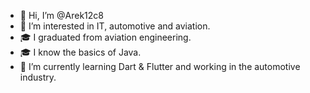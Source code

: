 - 👋 Hi, I’m @Arek12c8
- 👀 I’m interested in IT, automotive and aviation.
- 🎓 I graduated from aviation engineering.
- 🎓 I know the basics of Java.
- 🌱 I’m currently learning Dart & Flutter and working in the automotive industry.


<!---
Arek12c8/Arek12c8 is a ✨ special ✨ repository because its `README.md` (this file) appears on your GitHub profile.
You can click the Preview link to take a look at your changes.
--->
